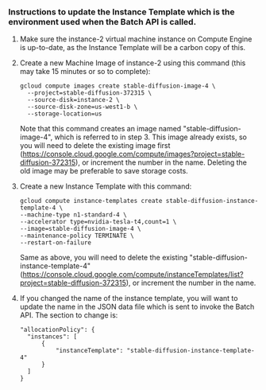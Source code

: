 ### Instructions to update the Instance Template which is the environment used when the Batch API is called.

1) Make sure the instance-2 virtual machine instance on Compute Engine is up-to-date, as the Instance Template will be a carbon copy of this.

2) Create a new Machine Image of instance-2 using this command (this may take 15 minutes or so to complete):

      ```
      gcloud compute images create stable-diffusion-image-4 \
        --project=stable-diffusion-372315 \
        --source-disk=instance-2 \
        --source-disk-zone=us-west1-b \
        --storage-location=us
      ```     

      Note that this command creates an image named "stable-diffusion-image-4", which is referred to in step 3. This image already exists, so you will need to delete the existing image first (https://console.cloud.google.com/compute/images?project=stable-diffusion-372315), or increment the number in the name. Deleting the old image may be preferable to save storage costs.

3) Create a new Instance Template with this command:

      ```
      gcloud compute instance-templates create stable-diffusion-instance-template-4 \
      --machine-type n1-standard-4 \
      --accelerator type=nvidia-tesla-t4,count=1 \
      --image=stable-diffusion-image-4 \
      --maintenance-policy TERMINATE \
      --restart-on-failure
      ```

      Same as above, you will need to delete the existing "stable-diffusion-instance-template-4" (https://console.cloud.google.com/compute/instanceTemplates/list?project=stable-diffusion-372315), or increment the number in the name.

4) If you changed the name of the instance template, you will want to update the name in the JSON data file which is sent to invoke the Batch API. The section to change is:

      ```
      "allocationPolicy": {
        "instances": [
            {
                "instanceTemplate": "stable-diffusion-instance-template-4"
            }
        ]
      }
      ```
